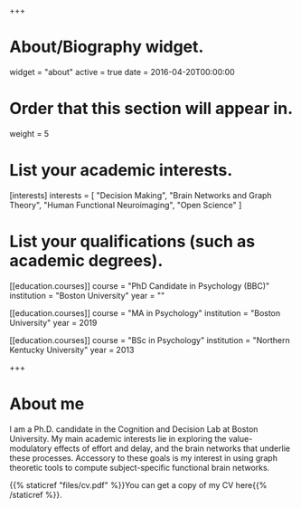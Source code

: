 +++
# About/Biography widget.
widget = "about"
active = true
date = 2016-04-20T00:00:00

# Order that this section will appear in.
weight = 5

# List your academic interests.
[interests]
  interests = [
    "Decision Making",
    "Brain Networks and Graph Theory",
    "Human Functional Neuroimaging",
    "Open Science"
  ]

# List your qualifications (such as academic degrees).
[[education.courses]]
  course = "PhD Candidate in Psychology (BBC)"
  institution = "Boston University"
  year = ""

[[education.courses]]
  course = "MA in Psychology"
  institution = "Boston University"
  year = 2019

[[education.courses]]
  course = "BSc in Psychology"
  institution = "Northern Kentucky University"
  year = 2013
 
+++

# About me

I am a Ph.D. candidate in the Cognition and Decision Lab at Boston University. My main academic interests lie in exploring the value-modulatory effects of effort and delay, and the brain networks that underlie these processes. Accessory to these goals is my interest in using graph theoretic tools to compute subject-specific functional brain networks. 

{{% staticref "files/cv.pdf" %}}You can get a copy of my CV here{{% /staticref %}}.
